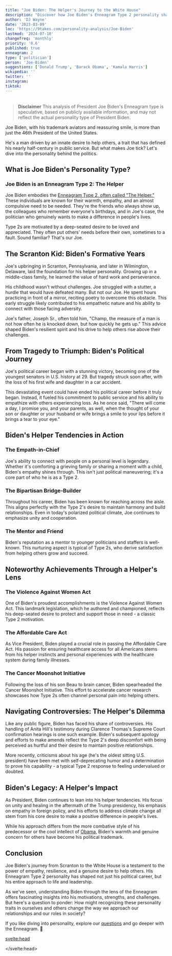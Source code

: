 ```yaml
---
title: "Joe Biden: The Helper's Journey to the White House"
description: "Discover how Joe Biden's Enneagram Type 2 personality shaped his path from Scranton to the presidency. Explore the empathy and resilience behind America's 46th President."
author: 'DJ Wayne'
date: '2023-03-09'
loc: 'https://9takes.com/personality-analysis/Joe-Biden'
lastmod: '2024-07-10'
changefreq: 'monthly'
priority: '0.6'
published: true
enneagram: 2
type: ['politician']
person: 'Joe-Biden'
suggestions: ['Donald Trump', 'Barack Obama', 'Kamala Harris']
wikipedia: ''
twitter: ''
instagram:
tiktok:
---
```


<!--
what did he say when his son died

- Throughout his political career, Joe Biden has been a strong advocate for healthcare reform. He played a key role in passing the Affordable Care Act (ACA) in 2010, which has provided millions of Americans with access to affordable health insurance.
- Biden has been a champion for cancer research, leading the "Cancer Moonshot" initiative during the Obama administration. This initiative aimed to accelerate progress in cancer prevention, detection, and treatment, and brought together researchers, oncologists, and patient advocates.
- As a Senator, Biden authored the Violence Against Women Act (VAWA) in 1994, which provided billions of dollars for investigation and prosecution of violent crimes against women. The Act also established the Office on Violence Against Women within the Department of Justice.
- Biden has consistently supported environmental protection and combating climate change. He played a role in securing the Paris Climate Agreement in 2015 and has proposed ambitious plans to reduce carbon emissions and invest in clean energy.
- Throughout his career, Biden has been known for his empathy and ability to connect with people on a personal level. He has often shared his own experiences with loss and grief, and has been a source of comfort for many Americans during difficult times.

- Biden had a stuttering problem as a child and young adult. He worked hard to overcome it by reciting poetry in front of a mirror and practicing speaking techniques.
- He was first elected to the U.S. Senate at the age of 29, making him one of the youngest senators in history.
- Biden has a deep love for classic cars and owns a 1967 Corvette Stingray.
- He is the first president to have a female vice president, Kamala Harris, as his running mate.
- Biden has a strong connection to his Irish heritage. He has often spoken about the influence of his Irish Catholic upbringing and has quoted Irish poets in his speeches. -->

<script>
	import  PopCard  from "$lib/components/atoms/PopCard.svelte";
import BlogPurpose from '$lib/components/blog/BlogPurpose.svelte'
</script>

<div
	style="display: flex;
    justify-content: center;
    margin: 1rem 0;
	"
>
	<PopCard
		image={`/types/2s/${'Joe-Biden'}.webp`}
		showIcon={false}
		enneagramType="2"
		displayText="Joe Biden"
		subtext=""
	/>
</div>

> **Disclaimer** This analysis of President Joe Biden's Enneagram type is speculative, based on publicly available information, and may not reflect the actual personality type of President Biden.

<p class="firstLetter">Joe Biden, with his trademark aviators and reassuring smile, is more than just the 46th President of the United States.</p>

He's a man driven by an innate desire to help others, a trait that has defined his nearly half-century in public service. But what makes Joe tick? Let's dive into the personality behind the politics.

## What is Joe Biden's Personality Type?

### Joe Biden is an Enneagram Type 2: The Helper

Joe Biden embodies the [Enneagram Type 2, often called "The Helper."](/enneagram-corner/enneagram-type-2) These individuals are known for their warmth, empathy, and an almost compulsive need to be needed. They're the friends who always show up, the colleagues who remember everyone's birthdays, and in Joe's case, the politician who genuinely wants to make a difference in people's lives.

Type 2s are motivated by a deep-seated desire to be loved and appreciated. They often put others' needs before their own, sometimes to a fault. Sound familiar? That's our Joe.

## The Scranton Kid: Biden's Formative Years

Joe's upbringing in Scranton, Pennsylvania, and later in Wilmington, Delaware, laid the foundation for his helper personality. Growing up in a middle-class family, he learned the value of hard work and perseverance.

His childhood wasn't without challenges. Joe struggled with a stutter, a hurdle that would have defeated many. But not our Joe. He spent hours practicing in front of a mirror, reciting poetry to overcome this obstacle. This early struggle likely contributed to his empathetic nature and his ability to connect with those facing adversity.

Joe's father, Joseph Sr., often told him, "Champ, the measure of a man is not how often he is knocked down, but how quickly he gets up." This advice shaped Biden's resilient spirit and his drive to help others rise above their challenges.

## From Tragedy to Triumph: Biden's Political Journey

Joe's political career began with a stunning victory, becoming one of the youngest senators in U.S. history at 29. But tragedy struck soon after, with the loss of his first wife and daughter in a car accident.

This devastating event could have ended his political career before it truly began. Instead, it fueled his commitment to public service and his ability to empathize with others experiencing loss. As he once said, "There will come a day, I promise you, and your parents, as well, when the thought of your son or daughter or your husband or wife brings a smile to your lips before it brings a tear to your eye."

## Biden's Helper Tendencies in Action

### The Empath-in-Chief

Joe's ability to connect with people on a personal level is legendary. Whether it's comforting a grieving family or sharing a moment with a child, Biden's empathy shines through. This isn't just political maneuvering; it's a core part of who he is as a Type 2.

### The Bipartisan Bridge-Builder

Throughout his career, Biden has been known for reaching across the aisle. This aligns perfectly with the Type 2's desire to maintain harmony and build relationships. Even in today's polarized political climate, Joe continues to emphasize unity and cooperation.

### The Mentor and Friend

Biden's reputation as a mentor to younger politicians and staffers is well-known. This nurturing aspect is typical of Type 2s, who derive satisfaction from helping others grow and succeed.

## Noteworthy Achievements Through a Helper's Lens

### The Violence Against Women Act

One of Biden's proudest accomplishments is the Violence Against Women Act. This landmark legislation, which he authored and championed, reflects his deep-seated desire to protect and support those in need - a classic Type 2 motivation.

### The Affordable Care Act

As Vice President, Biden played a crucial role in passing the Affordable Care Act. His passion for ensuring healthcare access for all Americans stems from his helper instincts and personal experiences with the healthcare system during family illnesses.

### The Cancer Moonshot Initiative

Following the loss of his son Beau to brain cancer, Biden spearheaded the Cancer Moonshot Initiative. This effort to accelerate cancer research showcases how Type 2s often channel personal pain into helping others.

## Navigating Controversies: The Helper's Dilemma

Like any public figure, Biden has faced his share of controversies. His handling of Anita Hill's testimony during Clarence Thomas's Supreme Court confirmation hearings is one such example. Biden's subsequent apology and efforts to make amends reflect the Type 2's deep discomfort with being perceived as hurtful and their desire to maintain positive relationships.

More recently, criticisms about his age (he's the oldest sitting U.S. president) have been met with self-deprecating humor and a determination to prove his capability - a typical Type 2 response to feeling undervalued or doubted.

<BlogPurpose/>

## Biden's Legacy: A Helper's Impact

As President, Biden continues to lean into his helper tendencies. His focus on unity and healing in the aftermath of the Trump presidency, his emphasis on empathy in foreign policy, and his efforts to address climate change all stem from his core desire to make a positive difference in people's lives.

While his approach differs from the more combative style of his predecessor or the cool intellect of <a href="/personality-analysis/Barack-Obama">Obama</a>, Biden's warmth and genuine concern for others have become his political trademark.

## Conclusion

Joe Biden's journey from Scranton to the White House is a testament to the power of empathy, resilience, and a genuine desire to help others. His Enneagram Type 2 personality has shaped not just his political career, but his entire approach to life and leadership.

As we've seen, understanding Biden through the lens of the Enneagram offers fascinating insights into his motivations, strengths, and challenges. But here's a question to ponder: How might recognizing these personality traits in ourselves and others change the way we approach our relationships and our roles in society?

If you like diving into personality, explore our <a href="/questions" >questions</a> and go deeper with the Enneagram. 🚀

<svelte:head>

<script type="application/ld+json">
{
  "@context": "http://schema.org",
  "@graph": [
    {
      "@type": "Article",
      "articleBody": "Joe Biden, the 46th President of the United States, embodies the Enneagram Type 2 personality, known as 'The Helper'. This article explores Biden's journey from his Scranton roots to the White House, examining his empathetic nature, his resilience in the face of personal tragedy, and how his Type 2 traits shape his approach to politics and leadership.",
      "author": {
        "@type": "Person",
        "name": "DJ Wayne",
        "sameAs": ["https://www.instagram.com/djwayne3/", "https://www.youtube.com/@djwayne3", "https://www.linkedin.com/in/davidtwayne/", "https://twitter.com/djwayne3"]
      },
      "dateModified": "2024-07-10",
      "datePublished": "2023-03-09",
      "description": "Discover how Joe Biden's Enneagram Type 2 personality shaped his path from Scranton to the presidency. Explore the empathy and resilience behind America's 46th President.",
      "headline": "Joe Biden: The Helper's Journey to the White House",
      "image": {
        "@type": "ImageObject",
        "height": 900,
        "url": "https://9takes.com/types/2s/Joe-Biden.webp",
        "width": 900
      },
      "mainEntityOfPage": {
        "@id": "https://9takes.com/personality-analysis/Joe-Biden",
        "@type": "WebPage"
      },
      "mentions": {
        "@type": "Person",
        "name": "Joe Biden",
        "sameAs": [
          "https://en.wikipedia.org/wiki/Joe_Biden",
          "https://www.whitehouse.gov/administration/president-biden/",
          "https://twitter.com/POTUS"
        ]
      },
      "publisher": {
        "@type": "Organization",
        "sameAs": ["https://www.instagram.com/9takesdotcom/", "https://twitter.com/9takesdotcom"],
        "logo": {
          "@type": "ImageObject",
          "url": "https://9takes.com/brand/aero.png"
        },
        "name": "9takes"
      }
    },
    {
      "@type": "FAQPage",
      "mainEntity": [
        {
          "@type": "Question",
          "name": "What is Joe Biden's Enneagram type?",
          "acceptedAnswer": {
            "@type": "Answer",
            "text": "Joe Biden is an Enneagram Type 2, also known as 'The Helper'. Type 2s are characterized by their warmth, empathy, and desire to be needed. They often put others' needs before their own and are driven by a deep-seated desire to be loved and appreciated."
          }
        },
        {
          "@type": "Question",
          "name": "How does Biden's upbringing reflect his Enneagram Type 2 personality?",
          "acceptedAnswer": {
            "@type": "Answer",
            "text": "Biden's middle-class upbringing in Scranton, Pennsylvania, and Wilmington, Delaware, shaped his Helper tendencies. His early struggles with stuttering and his father's advice about resilience contributed to his empathetic nature and his drive to help others overcome adversity."
          }
        },
        {
          "@type": "Question",
          "name": "What are some examples of Biden's Type 2 traits in his political career?",
          "acceptedAnswer": {
            "@type": "Answer",
            "text": "Biden's Type 2 traits are evident in his ability to connect with people on a personal level, his emphasis on bipartisan cooperation, and his focus on policies that help others, such as the Violence Against Women Act and the Affordable Care Act."
          }
        },
        {
          "@type": "Question",
          "name": "How has Biden's Enneagram Type 2 personality influenced his approach to the presidency?",
          "acceptedAnswer": {
            "@type": "Answer",
            "text": "As President, Biden's Type 2 personality is reflected in his focus on unity and healing, his emphasis on empathy in both domestic and foreign policy, and his efforts to address issues like climate change and healthcare access, all stemming from his core desire to make a positive difference in people's lives."
          }
        },
        {
          "@type": "Question",
          "name": "How has Biden handled personal tragedies as an Enneagram Type 2?",
          "acceptedAnswer": {
            "@type": "Answer",
            "text": "Biden has channeled personal tragedies, such as the loss of his first wife and daughter and later his son Beau, into empathy for others and a drive to help those experiencing loss. This aligns with the Type 2's tendency to transform personal pain into a motivation to support others."
          }
        }
      ]
    }
  ]
}
</script>

</svelte:head>
